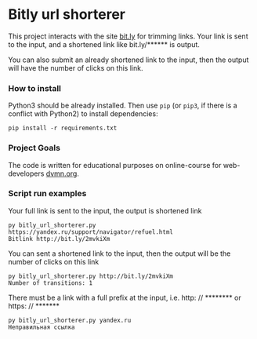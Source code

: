 # Bitly url shorterer

This project interacts with the site [bit.ly](https://bit.ly) for trimming links.
Your link is sent to the input, and a shortened link like bit.ly/****** is output.

You can also submit an already shortened link to the input, then the output will have the number of clicks on this link.

### How to install

Python3 should be already installed.
Then use `pip` (or `pip3`, if there is a conflict with Python2) to install dependencies:
```
pip install -r requirements.txt
```

### Project Goals

The code is written for educational purposes on online-course for web-developers [dvmn.org](https://dvmn.org/).

### Script run examples

Your full link is sent to the input, the output is shortened link
```
py bitly_url_shorterer.py https://yandex.ru/support/navigator/refuel.html
Bitlink http://bit.ly/2mvkiXm
```
You can sent a shortened link to the input, then the output will be the number of clicks on this link
```
py bitly_url_shorterer.py http://bit.ly/2mvkiXm
Number of transitions: 1
```
There must be a link with a full prefix at the input, i.e. http: // ******** or https: // *******
```
py bitly_url_shorterer.py yandex.ru
Неправильная ссылка
```